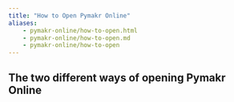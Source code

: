 ```yaml
---
title: "How to Open Pymakr Online"
aliases:
    - pymakr-online/how-to-open.html
    - pymakr-online/how-to-open.md
    - pymakr-online/how-to-open
---
```


## The two different ways of opening Pymakr Online

